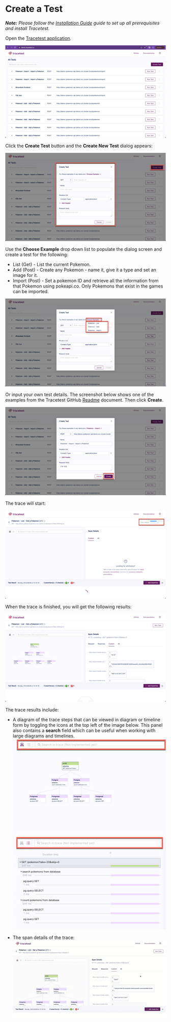 # Create a Test

<em>**Note:** Please follow the [Installation Guide](installing.md) guide to set up all prerequisites and install Tracetest.</em>

Open the [Tracetest application](https://demo.tracetest.io).

![Main Screen](img/main-screen-mvp.png)

Click the **Create Test** button and the **Create New Test** dialog appears:

![Create a Test](img/create-test-mvp.png)

Use the **Choose Example** drop down list to populate the dialog screen and create a test for the following:

- List (Get) - List the current Pokemon.
- Add (Post) - Create any Pokemon - name it, give it a type and set an image for it.
- Import (Post) - Set a pokemon ID and retrieve all the information from that Pokemon using pokeapi.co. Only Pokemons that exist in the games can be imported.

![Choose Example](img/choose-example-mvp.png)

Or input your own test details. The screenshot below shows one of the examples from the Tracetest GitHub [Readme](https://github.com/kubeshop/tracetest#readmed) document. Then click **Create**.

![Create New Test](img/run-test-mvp.png)

The trace will start:

![Awaiting Trace](img/awaiting-trace-mvp.png)

When the trace is finished, you will get the following results:

![Finished Trace](img/finished-trace-mvp.png)

The trace results include:

- A diagram of the trace steps that can be viewed in diagram or timeline form by toggling the icons at the top left of the image below. This panel also contains a **search** field which can be useful when working with large diagrams and timelines.
![Trace Diagram](img/trace-diagram-mvp.png)
![Trace Timeline](img/trace-timeline-mvp.png)

- The span details of the trace:
![Span Details](img/span-details-mvp.gif)

